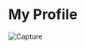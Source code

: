 # My Profile

![Capture](https://user-images.githubusercontent.com/96682829/151694642-72444ad9-054b-4150-a25b-bdcd148cc9fe.PNG)
